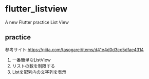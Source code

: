 # flutter_listview

A new Flutter practice List View

## practice
参考サイト:https://qiita.com/tasogarei/items/d41e4d0d3cc5dfae4314
1. 一番簡単なListView
2. リストの数を制限する
3. Listを配列内の文字列を表示
